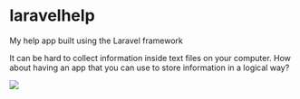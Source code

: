# laravelhelp
My help app built using the Laravel framework

It can be hard to collect information inside text files on your computer. How about having an app that you can use to store information in a logical way?

<p><img src="https://bashir.biz/img/appimg/laravelhelp1.png"></p>
